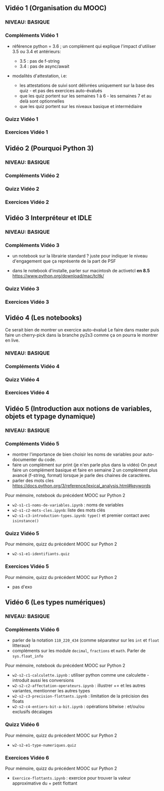 ## Vidéo 1 (Organisation du MOOC)



### NIVEAU: BASIQUE
### Compléments Vidéo 1

* référence python = 3.6 ; un complément qui explique l'impact d'utiliser 3.5 ou 3.4 et antérieurs:
  * 3.5 : pas de f-string
  * 3.4 : pas de async/await

* modalités d'attestation, i.e:
  * les attestations de suivi sont délivrées uniquement sur la base des quiz - et pas des exercices auto-évalués
  * que les quiz portent sur les semaines 1 à 6 - les semaines 7 et au delà sont optionnelles
  * que les quiz portent sur les niveaux basique et intermédiaire

### Quizz Vidéo 1
### Exercices Vidéo 1


## Vidéo 2 (Pourquoi Python 3)

### NIVEAU: BASIQUE
### Compléments Vidéo 2
### Quizz Vidéo 2
### Exercices Vidéo 2


## Vidéo 3 Interpréteur et IDLE

### NIVEAU: BASIQUE
### Compléments Vidéo 3

* un notebook sur la librairie standard ?
  juste pour indiquer le niveau d'engagement que ça représente de la part de PSF

* dans le notebook d'installe, parler sur macintosh de activetcl **en 8.5**
https://www.python.org/download/mac/tcltk/



### Quizz Vidéo 3
### Exercices Vidéo 3


## Vidéo 4 (Les notebooks)

Ce serait bien de montrer un exercice auto-évalué
Le faire dans master puis faire un cherry-pick dans la branche py2s3 comme ça on pourra le montrer en live.

### NIVEAU: BASIQUE
### Compléments Vidéo 4
### Quizz Vidéo 4
### Exercices Vidéo 4


## Vidéo 5 (Introduction aux notions de variables, objets et typage dynamique)

### NIVEAU: BASIQUE

### Compléments Vidéo 5

 * montrer l'importance de bien choisir les noms de variables pour
   auto-documenter du code.
 * faire un complément sur print (je n'en parle plus dans la vidéo)
   On peut faire un complément basique et faire en semaine 2 un complément plus avancé (f-string, format) lorsque je parle des chaines de caractères.
 * parler des mots cles https://docs.python.org/3/reference/lexical_analysis.html#keywords

Pour mémoire, notebook du précédent MOOC sur Python 2

  * `w2-s1-c1-noms-de-variables.ipynb` : noms de variables
  * `w2-s1-c2-mots-cles.ipynb`: liste des mots clés
  * `w2-s1-c3-introduction-types.ipynb`: `type()` et premier contact avec `isinstance()`

### Quizz Vidéo 5

Pour mémoire, quizz du précédent MOOC sur Python 2

  * `w2-s1-e1-identifiants.quiz`

### Exercices Vidéo 5

Pour mémoire, quizz du précédent MOOC sur Python 2

   * pas d'exo


## Vidéo 6 (Les types numériques)

### NIVEAU: BASIQUE

### Compléments Vidéo 6

 * parler de la notation `110_220_434` (comme séparateur sur les `int` et
   `float` litteraux)
 * compléments sur les module `decimal`, `fractions` et `math`. Parler de
   `sys.float_info`

Pour mémoire, notebook du précédent MOOC sur Python 2

  * `w2-s2-c1-calculette.ipynb` : utiliser python comme une calculette - introduit aussi les conversions
  * `w2-s2-c2-affectation-operateurs.ipynb` : illustrer += et les autres variantes, mentionner les autres types  
  * `w2-s2-c3-precision-flottants.ipynb` : limitation de la précision des floats  
  * `w2-s2-c4-entiers-bit-a-bit.ipynb` : opérations bitwise : et/ou/ou exclusifs décalages 

### Quizz Vidéo 6

Pour mémoire, quizz du précédent MOOC sur Python 2

* `w2-s2-e1-type-numeriques.quiz`


### Exercices Vidéo 6

Pour mémoire, quizz du précédent MOOC sur Python 2

* `Exercice-flottants.ipynb` :
     exercice pour trouver la valeur approximative du + petit flottant 
